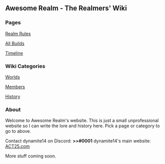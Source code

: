 ## Awesome Realm - The Realmers' Wiki

### Pages
[Realm Rules](rules)

[All Builds](builds)

[Timeline](timeline)

### Wiki Categories
[Worlds](worlds)

[Members](members)

[History](history)

### About

Welcome to Awesome Realm's website. This is just a small unprofessional website so I can write the lore and history here. Pick a page or category to go to above.

Contact dynamite14 on Discord: **>>#0001**
dynamite14's main website: [ACT25.com](https://www.act25.com/)

More stuff coming soon.